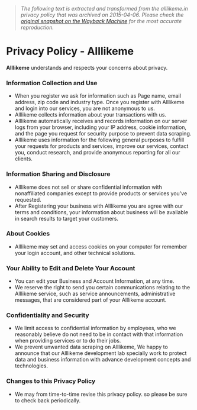 > *The following text is extracted and transformed from the alllikeme.in privacy policy that was archived on 2015-04-06. Please check the [original snapshot on the Wayback Machine](https://web.archive.org/web/20150406103400id_/https%3A//alllikeme.in/privacy-policy) for the most accurate reproduction.*

# Privacy Policy - Alllikeme

**Alllikeme** understands and respects your concerns about privacy. 

### Information Collection and Use

  * When you register we ask for information such as Page name, email address, zip code and industry type. Once you register with Alllikeme and login into our services, you are not anonymous to us.
  * Alllikeme collects information about your transactions with us.
  * Alllikeme automatically receives and records information on our server logs from your browser, including your IP address, cookie information, and the page you request for security purpose to prevent data scraping.
  * Alllikeme uses information for the following general purposes to fulfill your requests for products and services, improve our services, contact you, conduct research, and provide anonymous reporting for all our clients.



### Information Sharing and Disclosure

  * Alllikeme does not sell or share confidential information with nonaffiliated companies except to provide products or services you've requested.
  * After Registering your business with Alllikeme you are agree with our terms and conditions, your information about business will be available in search results to target your customers.



### About Cookies

  * Alllikeme may set and access cookies on your computer for remember your login account, and other technical solutions.



### Your Ability to Edit and Delete Your Account

  * You can edit your Business and Account Information, at any time.
  * We reserve the right to send you certain communications relating to the Alllikeme service, such as service announcements, administrative messages, that are considered part of your Alllikeme account.



### Confidentiality and Security

  * We limit access to confidential information by employees, who we reasonably believe do not need to be in contact with that information when providing services or to do their jobs.
  * We prevent unwanted data scraping on Alllikeme, We happy to announce that our Alllikeme development lab specially work to protect data and business information with advance development concepts and technologies.



### Changes to this Privacy Policy

  * We may from time-to-time revise this privacy policy. so please be sure to check back periodically.


